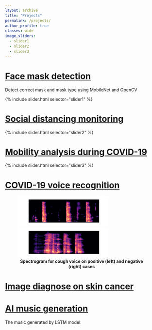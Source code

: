 ```yaml
---
layout: archive
title: "Projects"
permalink: /projects/
author_profile: true
classes: wide
image_sliders:
  - slider1
  - slider2
  - slider3
---
```



# [Face mask detection](projects/face-mask.md)
Detect correct mask and mask type using MobileNet and OpenCV

{% include slider.html selector="slider1" %}

# [Social distancing monitoring](projects/social-distancing.md)

{% include slider.html selector="slider2" %}

# [Mobility analysis during COVID-19](projects/mobility.md)

{% include slider.html selector="slider3" %}

# [COVID-19 voice recognition](projects/voice-rec.md)
<figure float="left">
  <img src="/images/research/voice-rec/Fig5-pos-cough-spec.png" width="300" height="100"/>
  <img src="/images/research/voice-rec/Fig6-neg-cough-spec.png" width="300" height="100"/> 
<figcaption align = "center"><b>Spectrogram for cough voice on positive (left) and negative (right) cases</b></figcaption>
</figure>

# [Image diagnose on skin cancer](projects/skin-cancer.md)

# [AI music generation](projects/music.md)
The music generated by LSTM model:
